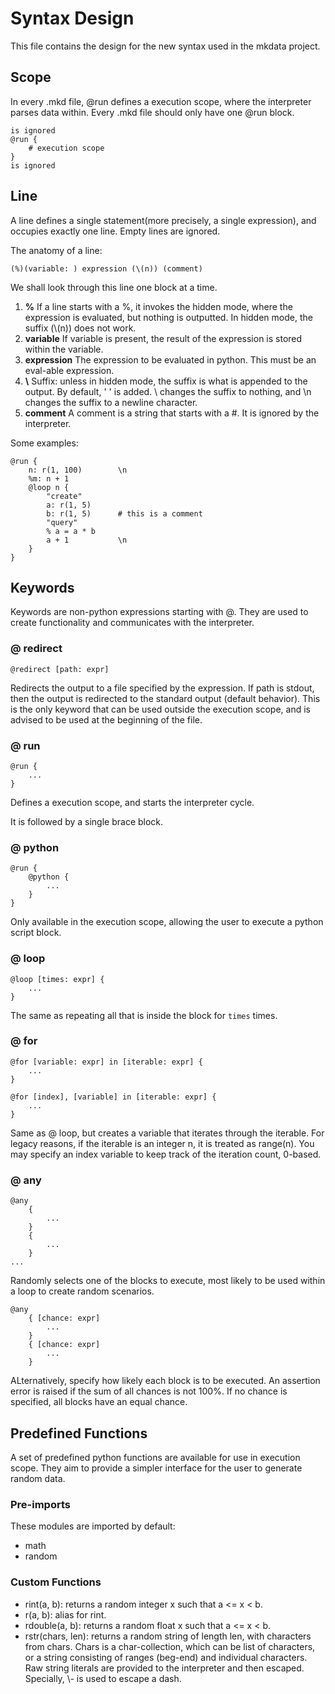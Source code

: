 # Syntax Design

This file contains the design for the new syntax used in the mkdata project.

## Scope

In every .mkd file, @run defines a execution scope, where the interpreter parses data within. Every .mkd file should only have one @run block.

```
is ignored
@run {
    # execution scope
}
is ignored
```

## Line

A line defines a single statement(more precisely, a single expression), and occupies exactly one line. Empty lines are ignored.

The anatomy of a line:

```
(%)(variable: ) expression (\(n)) (comment)
```

We shall look through this line one block at a time.

1. **%** If a line starts with a %, it invokes the hidden mode, where the expression is evaluated, but nothing is outputted. In hidden mode, the suffix (\\(n)) does not work.
2. **variable** If variable is present, the result of the expression is stored within the variable.
3. **expression** The expression to be evaluated in python. This must be an eval-able expression.
4. **\\** Suffix: unless in hidden mode, the suffix is what is appended to the output. By default, ' ' is added. \\ changes the suffix to nothing, and \\n changes the suffix to a newline character.
5. **comment** A comment is a string that starts with a #. It is ignored by the interpreter.

Some examples:
```
@run {
    n: r(1, 100)        \n
    %m: n + 1
    @loop n {
        "create"
        a: r(1, 5)
        b: r(1, 5)      # this is a comment
        "query"
        % a = a * b
        a + 1           \n
    }
}
```

## Keywords

Keywords are non-python expressions starting with @. They are used to create functionality and communicates with the interpreter.

### @ redirect

```
@redirect [path: expr]
```

Redirects the output to a file specified by the expression. If path is stdout, then the output is redirected to the standard output (default behavior). This is the only keyword that can be used outside the execution scope, and is advised to be used at the beginning of the file.

### @ run

```
@run {
    ...
}
```

Defines a execution scope, and starts the interpreter cycle.

It is followed by a single brace block.

### @ python

```
@run {
    @python {
        ...
    }
}
```

Only available in the execution scope, allowing the user to execute a python script block.

### @ loop

```
@loop [times: expr] {
    ...
}
```

The same as repeating all that is inside the block for `times` times.

### @ for

```
@for [variable: expr] in [iterable: expr] {
    ...
}

@for [index], [variable] in [iterable: expr] {
    ...
}
```
Same as @ loop, but creates a variable that iterates through the iterable. For legacy reasons, if the iterable is an integer n, it is treated as range(n). You may specify an index variable to keep track of the iteration count, 0-based.

### @ any

```
@any
    {
        ...
    }
    {
        ...
    }
...
```

Randomly selects one of the blocks to execute, most likely to be used within a loop to create random scenarios.

```
@any
    { [chance: expr]
        ...
    }
    { [chance: expr]
        ...
    }
```

ALternatively, specify how likely each block is to be executed. An assertion error is raised if the sum of all chances is not 100%. If no chance is specified, all blocks have an equal chance.

## Predefined Functions

A set of predefined python functions are available for use in execution scope. They aim to provide a simpler interface for the user to generate random data.

### Pre-imports

These modules are imported by default:

- math
- random

### Custom Functions

- rint(a, b): returns a random integer x such that a <= x < b.
- r(a, b): alias for rint.
- rdouble(a, b): returns a random float x such that a <= x < b.
- rstr(chars, len): returns a random string of length len, with characters from chars. Chars is a char-collection, which can be list of characters, or a string consisting of ranges (beg-end) and individual characters. Raw string literals are provided to the interpreter and then escaped. Specially, \\- is used to escape a dash.

